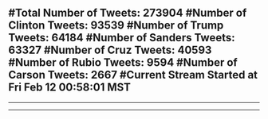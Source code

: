 #Total Number of Tweets: 273904 
#Number of Clinton Tweets: 93539
#Number of Trump Tweets: 64184
#Number of Sanders Tweets: 63327
#Number of Cruz Tweets: 40593
#Number of Rubio Tweets: 9594
#Number of Carson Tweets: 2667
#Current Stream Started at Fri Feb 12 00:58:01 MST
---
---
---
